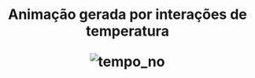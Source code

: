 <h1 align="center"> 
  <p style="text-align:center;">Animação gerada por interações de temperatura</p>
  <img src="https://user-images.githubusercontent.com/65405310/167879744-b3bb3c68-3af6-4b90-9ced-853dfef6c6ad.png" alt="tempo_no">
</h1>
